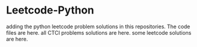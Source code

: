 # Leetcode-Python
adding the python leetcode problem solutions in this repositories. 
The code files are here.
all CTCI problems solutions are here.
some leetcode solutions are here.











































































































































































































































































































































































































































































































































































































































































































































































































































